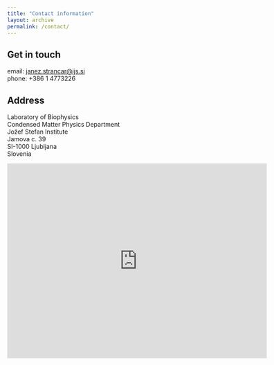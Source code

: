 ```yaml
---
title: "Contact information"
layout: archive
permalink: /contact/
---
```


Get in touch
------------

email: [janez.strancar@ijs.si](mailto:janez.strancar@ijs.si)  
phone: +386 1 4773226


Address
-------

Laboratory of Biophysics  
Condensed Matter Physics Department  
Jožef Stefan Institute  
Jamova c. 39  
SI-1000 Ljubljana  
Slovenia  

<iframe src="https://www.google.com/maps/embed?pb=!1m18!1m12!1m3!1d2769.414026902212!2d14.485444716159382!3d46.04283937911208!2m3!1f0!2f0!3f0!3m2!1i1024!2i768!4f13.1!3m3!1m2!1s0x47652d439482558f%3A0x152df4dbc6389e0c!2sJamova%20cesta%2039%2C%201000%20Ljubljana!5e0!3m2!1sen!2ssi!4v1626447304497!5m2!1sen!2ssi" width="600" height="450" style="border:0;" allowfullscreen="" loading="lazy"></iframe>
